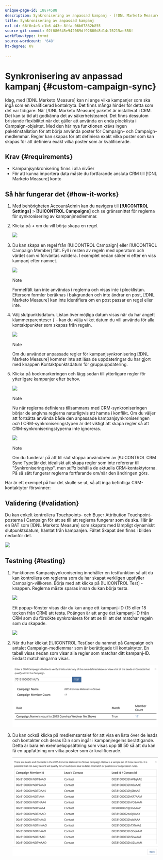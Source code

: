 ```yaml
---
unique-page-id: 18874588
description: Synkronisering av anpassad kampanj - [!DNL Marketo Measure] - Produktdokumentation
title: Synkronisering av anpassad kampanj
exl-id: 66f0e4e3-c1b6-443e-8ffa-06b67862b855
source-git-commit: 02f686645e942089df92800d8d14c76215ae558f
workflow-type: tm+mt
source-wordcount: '648'
ht-degree: 0%

---
```


# Synkronisering av anpassad kampanj {#custom-campaign-sync}

Idag, med [!DNL Marketo Measure] kan ni ange vilka kampanjer som ska ingå som en kvalificerad kontaktyta. Det finns många hinder för detta som det var tidigare. När [!DNL Marketo Measure] paketet är installerat i CRM. Det kan ta tid att godkänna det av säkerhetsteamet. Det finns dessutom bristande flexibilitet när det gäller att använda en enda plocklista i Campaign-objektet. Med den här nya funktionen krävs ingen paketinstallation för att börja använda poster för Campaign- och Campaign-medlemmar. Regler kan skapas för att definiera exakt vilka poster som kan skapas för att definiera exakt vilka poster som är kvalificerade.

## Krav {#requirements}

* Kampanjsynkronisering finns i alla nivåer
* För att kunna importera data måste du fortfarande ansluta CRM till [!DNL Marketo Measure] konto

## Så här fungerar det {#how-it-works}

1. Med behörigheten AccountAdmin kan du navigera till **[!UICONTROL Settings]** > **[!UICONTROL Campaigns]** och se gränssnittet för reglerna för synkronisering av kampanjmedlemmar.
1. Klicka på **+** om du vill börja skapa en regel.

   ![](assets/1-1.png)

1. Du kan skapa en regel från [!UICONTROL Campaign] eller [!UICONTROL Campaign Member] fält. Fyll i resten av regeln med operatorn och värdet som vi förväntas validera. I exemplet nedan söker vi efter en viss kampanj efter namnet.

   ![](assets/2-1.png)

   >[!NOTE]
   >
   >Formelfält kan inte användas i reglerna och visas inte i plocklistan. Eftersom formler beräknas i bakgrunden och inte ändrar en post, [!DNL Marketo Measure] kan inte identifiera om en post passar en regel eller inte.

1. Välj slutpunktsdatum. Listan över möjliga datum visas när du har angett klammerparenteser `{` - kan du välja vilket datum du vill använda för alla kontaktpunkter som skapas från regeln.

   ![](assets/3-1.png)

   >[!NOTE]
   >
   >Om du använder anpassade regler för kampanjsynkronisering [!DNL Marketo Measure] kommer inte att läsa de uppdateringar du har gjort med knappen Kontaktpunktsdatum för gruppuppdatering.

1. Klicka på bockmarkeringen och lägg sedan till ytterligare regler för ytterligare kampanjer efter behov.

   ![](assets/4-1.png)

   >[!NOTE]
   >
   >Nu när reglerna definieras tillsammans med CRM-synkroniseringen börjar de angivna reglerna naturligtvis att hamna i konflikt. Om du väljer att fortsätta använda både den anpassade kampanjsynkroniseringen _och_ I CRM-synkroniseringstypen är det viktigt att skapa regler så att CRM-synkroniseringstyperna inte ignoreras.

   ![](assets/5-1.png)

   >[!NOTE]
   >
   >Om du funderar på att till slut stoppa användaren av [!UICONTROL CRM Sync Type]är det idealiskt att skapa regler som inte refererar till &quot;Synkroniseringstyp&quot;, men _stilla_ behålla de aktuella CRM-kontaktytorna. På så sätt fungerar reglerna fortfarande om/när den ändringen görs.

Här är ett exempel på hur det skulle se ut, så att inga befintliga CRM-kontaktytor försvinner:

## Validering {#validation}

Du kan enkelt kontrollera Touchpoints- och Buyer Attribution Touchpoint-posterna i Campaign för att se till att reglerna fungerar som de ska. Här är en BAT som [!DNL Marketo Measure] som skapats med lämpligt dynamiskt slutpunktsdatum, hämtat från kampanjen. Fältet Skapat den finns i bilden nedanför det.

![](assets/6-1.png)

## Testning {#testing}

1. Funktionen Kampanjsynkronisering innehåller en testfunktion så att du kan kontrollera om reglerna som du har skapat verkligen uppfyller Campaign-villkoren. Börja med att klicka på [!UICONTROL Test] -knappen. Reglerna måste sparas innan du kan börja testa.

   ![](assets/7-1.png)

   Ett popup-fönster visas där du kan ange ett kampanj-ID (15 eller 18 tecken från CRM) att testa. Poängen är att ange det kampanj-ID från CRM som du försökte synkronisera för att se till att det matchar regeln som du skapade.

   ![](assets/8-1.png)

1. När du har klickat [!UICONTROL Test]ser du namnet på Campaign och antalet Campaign-medlemmar som är berättigade till kontaktytor. En tabell visas nedan som visar alla regler som matchar ditt kampanj-ID. Endast matchningarna visas.

   ![](assets/9.png)

1. Du kan också klicka på medlemsantalet för att visa en lista över de leads och kontakter och deras ID:n som ingår i kampanjregelns berättigande. Detta är bara en exempeluppsättning som visas upp till 50 så att du kan få en uppfattning om vilka poster som är kvalificerade.

   ![](assets/10.png)
